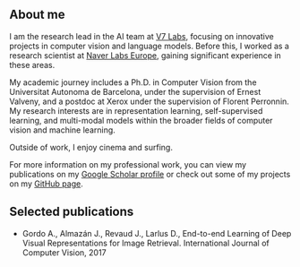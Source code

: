 ## About me

I am the research lead in the AI team at [V7 Labs](https://www.v7labs.com), focusing on innovative projects in computer vision and language models. Before this, I worked as a research scientist at [Naver Labs Europe](https://europe.naverlabs.com/), gaining significant experience in these areas.

My academic journey includes a Ph.D. in Computer Vision from the Universitat Autonoma de Barcelona, under the supervision of Ernest Valveny, and a postdoc at Xerox under the supervision of Florent Perronnin. My research interests are in representation learning, self-supervised learning, and multi-modal models within the broader fields of computer vision and machine learning.

Outside of work, I enjoy cinema and surfing.

For more information on my professional work, you can view my publications on my [Google Scholar profile](https://scholar.google.com/citations?user=0dUAE_EAAAAJ&hl=en) or check out some of my projects on my [GitHub page](https://github.com/almazan).


## Selected publications

* Gordo A., Almazán J., Revaud J., Larlus D., End-to-end Learning of Deep Visual Representations for Image Retrieval. International Journal of Computer Vision, 2017

